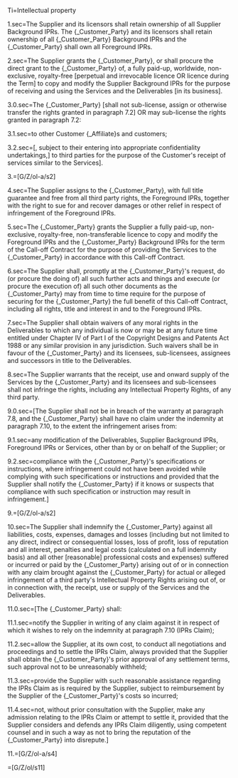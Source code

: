 Ti=Intellectual property

1.sec=The Supplier and its licensors shall retain ownership of all Supplier Background IPRs. The {_Customer_Party} and its licensors shall retain ownership of all {_Customer_Party} Background IPRs and the {_Customer_Party} shall own all Foreground IPRs.

2.sec=The Supplier grants the {_Customer_Party}, or shall procure the direct grant to the {_Customer_Party} of, a fully paid-up, worldwide, non-exclusive, royalty-free [perpetual and irrevocable licence OR licence during the Term] to copy and modify the Supplier Background IPRs for the purpose of receiving and using the Services and the Deliverables [in its business]. 

3.0.sec=The {_Customer_Party} [shall not sub-license, assign or otherwise transfer the rights granted in paragraph 7.2] OR may sub-license the rights granted in paragraph 7.2:

3.1.sec=to other Customer {_Affiliate}s and customers;

3.2.sec=[, subject to their entering into appropriate confidentiality undertakings,] to third parties for the purpose of the Customer's receipt of services similar to the Services].

3.=[G/Z/ol-a/s2]

4.sec=The Supplier assigns to the {_Customer_Party}, with full title guarantee and free from all third party rights, the Foreground IPRs, together with the right to sue for and recover damages or other relief in respect of infringement of the Foreground IPRs.

5.sec=The {_Customer_Party} grants the Supplier a fully paid-up, non-exclusive, royalty-free, non-transferable licence to copy and modify the Foreground IPRs and the {_Customer_Party} Background IPRs for the term of the Call-off Contract for the purpose of providing the Services to the {_Customer_Party} in accordance with this Call-off Contract.

6.sec=The Supplier shall, promptly at the {_Customer_Party}'s request, do (or procure the doing of) all such further acts and things and execute (or procure the execution of) all such other documents as the {_Customer_Party} may from time to time require for the purpose of securing for the {_Customer_Party} the full benefit of this Call-off Contract, including all rights, title and interest in and to the Foreground IPRs.

7.sec=The Supplier shall obtain waivers of any moral rights in the Deliverables to which any individual is now or may be at any future time entitled under Chapter IV of Part I of the Copyright Designs and Patents Act 1988 or any similar provision in any jurisdiction. Such waivers shall be in favour of the {_Customer_Party} and its licensees, sub-licensees, assignees and successors in title to the Deliverables.

8.sec=The Supplier warrants that the receipt, use and onward supply of the Services by the {_Customer_Party} and its licensees and sub-licensees shall not infringe the rights, including any Intellectual Property Rights, of any third party.

9.0.sec=[The Supplier shall not be in breach of the warranty at paragraph 7.8, and the {_Customer_Party} shall have no claim under the indemnity at paragraph 7.10, to the extent the infringement arises from:

9.1.sec=any modification of the Deliverables, Supplier Background IPRs, Foreground IPRs or Services, other than by or on behalf of the Supplier; or

9.2.sec=compliance with the {_Customer_Party}'s specifications or instructions, where infringement could not have been avoided while complying with such specifications or instructions and provided that the Supplier shall notify the {_Customer_Party} if it knows or suspects that compliance with such specification or instruction may result in infringement.]

9.=[G/Z/ol-a/s2]

10.sec=The Supplier shall indemnify the {_Customer_Party} against all liabilities, costs, expenses, damages and losses (including but not limited to any direct, indirect or consequential losses, loss of profit, loss of reputation and all interest, penalties and legal costs (calculated on a full indemnity basis) and all other [reasonable] professional costs and expenses) suffered or incurred or paid by the {_Customer_Party} arising out of or in connection with any claim brought against the {_Customer_Party} for actual or alleged infringement of a third party's Intellectual Property Rights arising out of, or in connection with, the receipt, use or supply of the Services and the Deliverables. 

11.0.sec=[The {_Customer_Party} shall:

11.1.sec=notify the Supplier in writing of any claim against it in respect of which it wishes to rely on the indemnity at paragraph 7.10 (IPRs Claim);

11.2.sec=allow the Supplier, at its own cost, to conduct all negotiations and proceedings and to settle the IPRs Claim, always provided that the Supplier shall obtain the {_Customer_Party}'s prior approval of any settlement terms, such approval not to be unreasonably withheld;

11.3.sec=provide the Supplier with such reasonable assistance regarding the IPRs Claim as is required by the Supplier, subject to reimbursement by the Supplier of the {_Customer_Party}'s costs so incurred;

11.4.sec=not, without prior consultation with the Supplier, make any admission relating to the IPRs Claim or attempt to settle it, provided that the Supplier considers and defends any IPRs Claim diligently, using competent counsel and in such a way as not to bring the reputation of the {_Customer_Party} into disrepute.]

11.=[G/Z/ol-a/s4]

=[G/Z/ol/s11]
